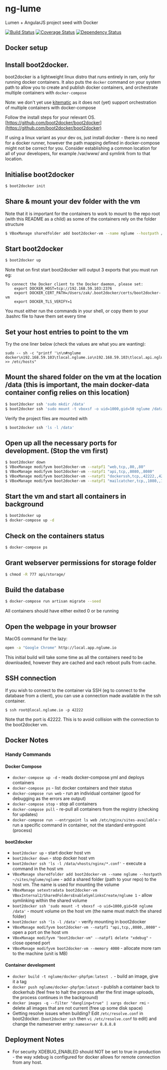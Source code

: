 # ng-lume 
Lumen + AngularJS project seed with Docker

[![Build Status](https://travis-ci.org/nglume/nglume.svg?branch=master)](https://travis-ci.org/nglume/nglume) [![Coverage Status](https://coveralls.io/repos/nglume/nglume/badge.svg?branch=master)](https://coveralls.io/r/nglume/nglume?branch=master)
[![Dependency Status](https://gemnasium.com/nglume/nglume.svg)](https://gemnasium.com/nglume/nglume)


## Docker setup
## Install boot2docker.
boot2docker is a lightweight linux distro that runs entirely in ram, only for running docker containers. 
It also puts the `docker` command on your system path to allow you to create and publish docker containers, and orchestrate multiple containers with `docker-compose`

Note: we don't yet use [kitematic](http://kitematic.com) as it does not (yet) support orchestration of multiple containers with docker-compose

Follow the install steps for your relevant OS. [https://github.com/boot2docker/boot2docker](https://github.com/boot2docker/boot2docker)

If using a linux variant as your dev os, just install docker - there is no need for a docker runner, however the path mapping defined in docker-compose might not be correct for you.
Consider establishing a common location for all of your developers, for example /var/www/<projectkey> and symlink from to that location.

## Initialise boot2docker

```sh
$ boot2docker init
```

## Share & mount your dev folder with the vm
Note that it is important for the containers to work to mount to the repo root (with this README as a child) as some of the containers rely on the folder structure 

```sh
$ VBoxManage sharedfolder add boot2docker-vm --name nglume --hostpath /path/to/your/site/repo
```
## Start boot2docker

```sh
$ boot2docker up
```

Note that on first start boot2docker will output 3 exports that you must run eg:

```
To connect the Docker client to the Docker daemon, please set:
    export DOCKER_HOST=tcp://192.168.59.103:2376
    export DOCKER_CERT_PATH=/Users/zak/.boot2docker/certs/boot2docker-vm
    export DOCKER_TLS_VERIFY=1
```

You must either run the commands in your shell, or copy them to your .bashrc file to have them set every time

## Set your host entries to point to the vm
Try the one liner below (check the values are what you are wanting):

```
sudo -- sh -c "printf '\n\n#nglume docker\n192.168.59.103\tlocal.nglume.io\n192.168.59.103\tlocal.api.nglume.io\n192.168.59.103\tlocal.app.nglume.io' >> /etc/hosts"
```

## Mount the shared folder on the vm at the location /data (this is important, the main docker-data container config relies on this location)

```sh
$ boot2docker ssh 'sudo mkdir /data'
$ boot2docker ssh 'sudo mount -t vboxsf -o uid=1000,gid=50 nglume /data'
```

Verify the project files are mounted with 

```sh
$ boot2docker ssh 'ls -l /data'
```

## Open up all the necessary ports for development. (Stop the vm first)

```sh
$ boot2docker down
$ VBoxManage modifyvm boot2docker-vm --natpf1 "web,tcp,,80,,80"
$ VBoxManage modifyvm boot2docker-vm --natpf1 "api,tcp,,8080,,8080"
$ VBoxManage modifyvm boot2docker-vm --natpf1 "dockerssh,tcp,,42222,,42222"
$ VBoxManage modifyvm boot2docker-vm --natpf1 "mailcatcher,tcp,,1080,,1080"
```

## Start the vm and start all containers in background

```sh
$ boot2docker up
$ docker-compose up -d
```

## Check on the containers status

```sh
$ docker-compose ps
```

## Grant webserver permissions for storage folder

```sh
$ chmod -R 777 api/storage/
```

## Build the database

```sh
$ docker-compose run artisan migrate --seed
```

All containers should have either exited 0 or be running

## Open the webpage in your browser

MacOS command for the lazy:

```sh
open -a "Google Chrome" http://local.app.nglume.io
```


This initial build will take some time as all the containers need to be downloaded, however they are cached and each reboot pulls from cache.

## SSH connection

If you wish to connect to the container via SSH (eg to connect to the database from a client), you can use a connection made available in the ssh container.

```
$ ssh root@local.nglume.io -p 42222
```

Note that the port is 42222. This is to avoid collision with the connection to the boot2docker vm.

## Docker Notes
### Handy Commands
#### Docker Compose
* `docker-compose up -d` - reads docker-compose.yml and deploys containers
* `docker-compose ps` - list docker containers and their status
* `docker-compose run web` - run an individual container (good for debugging as the errors are output)
* `docker-compose stop` - stop all containers
* `docker-compose pull` - re-pull all containers from the registry (checking for updates)
* `docker-compose run --entrypoint ls web /etc/nginx/sites-available` - run a specific command in container, not the standard entrypoint (process)

#### boot2docker
* `boot2docker up` - start docker host vm
* `boot2docker down` - stop docker host vm
* `boot2docker ssh 'ls -l /data/vhosts/nginx/*.conf'` - execute a command in the host vm
* `VBoxManage sharedfolder add boot2docker-vm --name nglume --hostpath ~/sites/nglume/nglume` - add a shared folder (path to your repo) to the host vm. The name is used for mounting the volume
* `VBoxManage setextradata boot2docker-vm VBoxInternal2/SharedFoldersEnableSymlinksCreate/nglume 1` - allow symlinking within the shared volume
* `boot2docker ssh 'sudo mount -t vboxsf -o uid=1000,gid=50 nglume /data'` - mount volume on the host vm (the name must match the shared folder)
* `boot2docker ssh 'ls -l /data'` - verify mounting in boot2docker
* `VBoxManage modifyvm boot2docker-vm --natpf1 "api,tcp,,8080,,8080"` - open a port on the host vm
* `VBoxManage modifyvm "boot2docker-vm" --natpf1 delete "xdebug"` - close opened port
* `VBoxManage modifyvm boot2docker-vm --memory 4000` - allocate more ram to the machine (unit is MB)



#### Container development
* `docker build -t nglume/docker-phpfpm:latest .` - build an image, give it a tag
* `docker push nglume/docker-phpfpm:latest` - publish a container back to dockerhub (feel free to halt the process after the first image uploads, the process continues in the background)
* `docker images -q --filter "dangling=true" | xargs docker rmi` - delete all images that are not current (free up some disk space)
* Getting resolve issues when building? Edit `/etc/resolve.conf` in boot2docker. (`boot2docker ssh` then `vi /etc/resolve.conf` to edit) and change the nameserver entry: `nameserver 8.8.8.8`

## Deployment Notes
* For security XDEBUG_ENABLED should NOT be set to true in production - the way xdebug is configured for docker allows for remote connection from any host.
